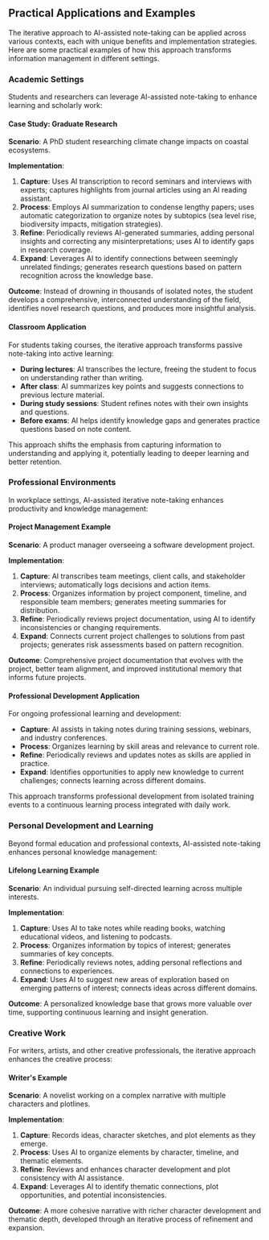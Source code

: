 ## Practical Applications and Examples

The iterative approach to AI-assisted note-taking can be applied across various contexts, each with unique benefits and implementation strategies. Here are some practical examples of how this approach transforms information management in different settings.

### Academic Settings

Students and researchers can leverage AI-assisted note-taking to enhance learning and scholarly work:

#### Case Study: Graduate Research

**Scenario**: A PhD student researching climate change impacts on coastal ecosystems.

**Implementation**:
1. **Capture**: Uses AI transcription to record seminars and interviews with experts; captures highlights from journal articles using an AI reading assistant.
2. **Process**: Employs AI summarization to condense lengthy papers; uses automatic categorization to organize notes by subtopics (sea level rise, biodiversity impacts, mitigation strategies).
3. **Refine**: Periodically reviews AI-generated summaries, adding personal insights and correcting any misinterpretations; uses AI to identify gaps in research coverage.
4. **Expand**: Leverages AI to identify connections between seemingly unrelated findings; generates research questions based on pattern recognition across the knowledge base.

**Outcome**: Instead of drowning in thousands of isolated notes, the student develops a comprehensive, interconnected understanding of the field, identifies novel research questions, and produces more insightful analysis.

#### Classroom Application

For students taking courses, the iterative approach transforms passive note-taking into active learning:

- **During lectures**: AI transcribes the lecture, freeing the student to focus on understanding rather than writing.
- **After class**: AI summarizes key points and suggests connections to previous lecture material.
- **During study sessions**: Student refines notes with their own insights and questions.
- **Before exams**: AI helps identify knowledge gaps and generates practice questions based on note content.

This approach shifts the emphasis from capturing information to understanding and applying it, potentially leading to deeper learning and better retention.

### Professional Environments

In workplace settings, AI-assisted iterative note-taking enhances productivity and knowledge management:

#### Project Management Example

**Scenario**: A product manager overseeing a software development project.

**Implementation**:
1. **Capture**: AI transcribes team meetings, client calls, and stakeholder interviews; automatically logs decisions and action items.
2. **Process**: Organizes information by project component, timeline, and responsible team members; generates meeting summaries for distribution.
3. **Refine**: Periodically reviews project documentation, using AI to identify inconsistencies or changing requirements.
4. **Expand**: Connects current project challenges to solutions from past projects; generates risk assessments based on pattern recognition.

**Outcome**: Comprehensive project documentation that evolves with the project, better team alignment, and improved institutional memory that informs future projects.

#### Professional Development Application

For ongoing professional learning and development:

- **Capture**: AI assists in taking notes during training sessions, webinars, and industry conferences.
- **Process**: Organizes learning by skill areas and relevance to current role.
- **Refine**: Periodically reviews and updates notes as skills are applied in practice.
- **Expand**: Identifies opportunities to apply new knowledge to current challenges; connects learning across different domains.

This approach transforms professional development from isolated training events to a continuous learning process integrated with daily work.

### Personal Development and Learning

Beyond formal education and professional contexts, AI-assisted note-taking enhances personal knowledge management:

#### Lifelong Learning Example

**Scenario**: An individual pursuing self-directed learning across multiple interests.

**Implementation**:
1. **Capture**: Uses AI to take notes while reading books, watching educational videos, and listening to podcasts.
2. **Process**: Organizes information by topics of interest; generates summaries of key concepts.
3. **Refine**: Periodically reviews notes, adding personal reflections and connections to experiences.
4. **Expand**: Uses AI to suggest new areas of exploration based on emerging patterns of interest; connects ideas across different domains.

**Outcome**: A personalized knowledge base that grows more valuable over time, supporting continuous learning and insight generation.

### Creative Work

For writers, artists, and other creative professionals, the iterative approach enhances the creative process:

#### Writer's Example

**Scenario**: A novelist working on a complex narrative with multiple characters and plotlines.

**Implementation**:
1. **Capture**: Records ideas, character sketches, and plot elements as they emerge.
2. **Process**: Uses AI to organize elements by character, timeline, and thematic elements.
3. **Refine**: Reviews and enhances character development and plot consistency with AI assistance.
4. **Expand**: Leverages AI to identify thematic connections, plot opportunities, and potential inconsistencies.

**Outcome**: A more cohesive narrative with richer character development and thematic depth, developed through an iterative process of refinement and expansion.